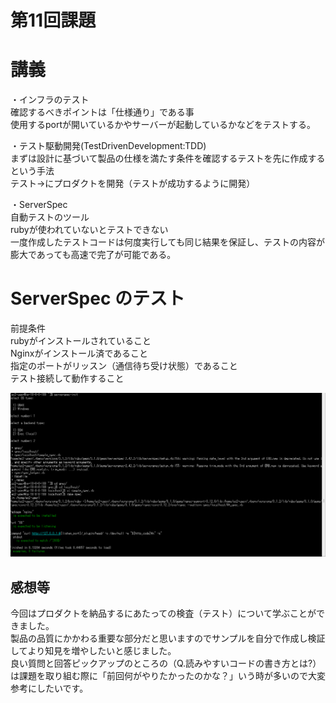 # 第11回課題
# 講義
・インフラのテスト<br>
確認するべきポイントは「仕様通り」である事<br>
使用するportが開いているかやサーバーが起動しているかなどをテストする。<br>

・テスト駆動開発(TestDrivenDevelopment:TDD)<br>
まずは設計に基づいて製品の仕様を満たす条件を確認するテストを先に作成するという手法<br>
テスト→にプロダクトを開発（テストが成功するように開発）<br>

・ServerSpec<br>
自動テストのツール<br>
rubyが使われていないとテストできない<br>
一度作成したテストコードは何度実行しても同じ結果を保証し、テストの内容が膨大であっても高速で完了が可能である。

# ServerSpec のテスト
前提条件<br>
rubyがインストールされていること<br>
Nginxがインストール済であること<br>
指定のポートがリッスン（通信待ち受け状態）であること<br>
テスト接続して動作すること<br>

![test](images/1101test.png)


## 感想等
今回はプロダクトを納品するにあたっての検査（テスト）について学ぶことができました。<br>
製品の品質にかかわる重要な部分だと思いますのでサンプルを自分で作成し検証してより知見を増やしたいと感じました。<br>
良い質問と回答ピックアップのところの（Q.読みやすいコードの書き方とは?）は課題を取り組む際に「前回何がやりたかったのかな？」いう時が多いので大変参考にしたいです。<br>
